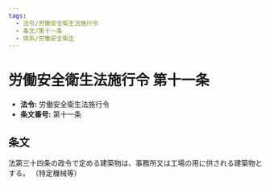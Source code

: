 ```yaml
---
tags:
  - 法令/労働安全衛生法施行令
  - 条文/第十一条
  - 体系/労働安全衛生
---
```

# 労働安全衛生法施行令 第十一条

- **法令:** 労働安全衛生法施行令
- **条文番号:** 第十一条

## 条文
法第三十四条の政令で定める建築物は、事務所又は工場の用に供される建築物とする。
（特定機械等）

